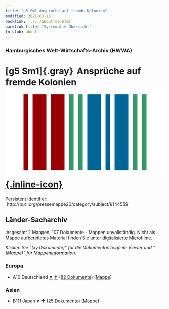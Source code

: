 ```yaml
---
title: "g5 Sm1 Ansprüche auf fremde Kolonien"
modified: 2021-03-13
backlink: ../../about.de.html
backlink-title: "Systematik-Übersicht"
fn-stub: about
---
```


### Hamburgisches Welt-Wirtschafts-Archiv (HWWA)

# [g5 Sm1]{.gray}&#8201; Ansprüche auf fremde Kolonien &#160; [![Wikidata](/images/Wikidata-logo.svg "Wikidata"){.inline-icon}](http://www.wikidata.org/entity/Q104700063)

<div class="hint">Persistent Identifier: `http://purl.org/pressemappe20/category/subject/i/144559`</div>







## Länder-Sacharchiv




Insgesamt 2 Mappen, 107 Dokumente - Mappen unvollständig.
Nicht als Mappe aufbereitetes Material finden Sie unter [digitalisierte Microfilme](/film/h1_sh.de.html).

_Klicken Sie "(xy Dokumente)" für die Dokumentanzeige im Viewer und "(Mappe)" für Mappeninformation._




### Europa

- A10 Deutschland [**&nearr;**](../../../geo/i/126128/about.de.html "Deutschland (alle Mappen)") [**&uarr;**](../../../geo/about.de.html#A10 "Ländersystematik") (<a href="https://pm20.zbw.eu/iiifview/folder/sh/126128,144559" title="über: Deutschland : Ansprüche auf fremde Kolonien" target="_blank">82 Dokumente</a>) ([Mappe](../../../../folder/sh/1261xx/126128/1445xx/144559/about.de.html))

### Asien

- B111 Japan [**&nearr;**](../../../geo/i/141272/about.de.html "Japan (alle Mappen)") [**&uarr;**](../../../geo/about.de.html#B111 "Ländersystematik") (<a href="https://pm20.zbw.eu/iiifview/folder/sh/141272,144559" title="über: Japan : Ansprüche auf fremde Kolonien" target="_blank">25 Dokumente</a>) ([Mappe](../../../../folder/sh/1412xx/141272/1445xx/144559/about.de.html))








